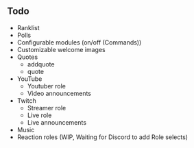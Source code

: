 ## Todo

-   Ranklist
-   Polls
-   Configurable modules (on/off (Commands))
-   Customizable welcome images
-   Quotes
    -   addquote
    -   quote
-   YouTube
    -   Youtuber role
    -   Video announcements
-   Twitch
    -   Streamer role
    -   Live role
    -   Live announcements
-   Music
-   Reaction roles (WIP, Waiting for Discord to add Role selects)
